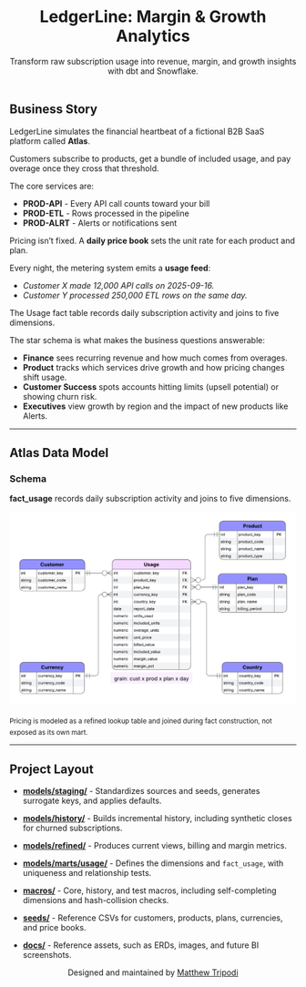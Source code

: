 <h1 align="center">LedgerLine: Margin & Growth Analytics</h1>

<p align="center">
  Transform raw subscription usage into revenue, margin, and growth insights with dbt and Snowflake.
  <br/><br/>
</p>

## Business Story

LedgerLine simulates the financial heartbeat of a fictional B2B SaaS platform called **Atlas**. 

Customers subscribe to products, get a bundle of included usage, and pay overage once they cross that threshold.  

The core services are:  
- **PROD-API** - Every API call counts toward your bill
- **PROD-ETL** - Rows processed in the pipeline
- **PROD-ALRT** - Alerts or notifications sent

Pricing isn’t fixed. A **daily price book** sets the unit rate for each product and plan.  

Every night, the metering system emits a **usage feed**:

- *Customer X made 12,000 API calls on 2025-09-16.*  
- *Customer Y processed 250,000 ETL rows on the same day.*  

The Usage fact table records daily subscription activity and joins to five dimensions.  

The star schema is what makes the business questions answerable:  
- **Finance** sees recurring revenue and how much comes from overages.
- **Product** tracks which services drive growth and how pricing changes shift usage.
- **Customer Success** spots accounts hitting limits (upsell potential) or showing churn risk.
- **Executives** view growth by region and the impact of new products like Alerts.

---

## Atlas Data Model

### Schema
  
**fact_usage** records daily subscription activity and joins to five dimensions.  

![LedgerLine Architecture](docs/assets/erd_physical_model_2.png)

<sub>Pricing is modeled as a refined lookup table and joined during fact construction, not exposed as its own mart.</sub>

---

## Project Layout

- **[models/staging/](models/staging/)** - Standardizes sources and seeds, generates surrogate keys, and applies defaults.

- **[models/history/](models/history/)** - Builds incremental history, including synthetic closes for churned subscriptions.

- **[models/refined/](models/refined/)** - Produces current views, billing and margin metrics.

- **[models/marts/usage/](models/marts/usage/)** - Defines the dimensions and `fact_usage`, with uniqueness and relationship tests.

- **[macros/](macros/)** - Core, history, and test macros, including self-completing dimensions and hash-collision checks.

- **[seeds/](seeds/)** - Reference CSVs for customers, products, plans, currencies, and price books.

- **[docs/](docs/)** - Reference assets, such as ERDs, images, and future BI screenshots.


<p align="center">Designed and maintained by <a href="https://github.com/moveeleven-data">Matthew Tripodi</a></p>
